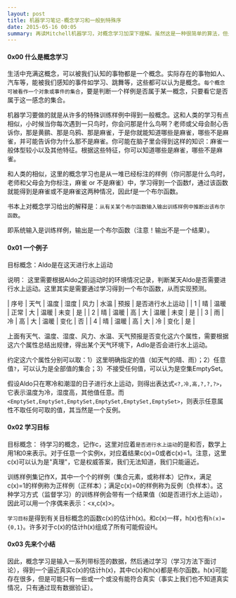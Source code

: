 ```yaml
---
layout: post
title: 机器学习笔记-概念学习和一般到特殊序
date: 2015-05-16 00:05
summary: 再读Mitchell机器学习，对概念学习加深下理解。虽然这是一种很简单的算法，但是对于入门来说，这一章节具有启发性。
---
```



#### 0x00 什么是概念学习
生活中充满这概念，可以被我们认知的事物都是一个概念。实际存在的事物如人、汽车等，能被我们感知的事件如学习、跳舞等，这些都可以认为是概念。`每个概念可被看作一个对象或事件的集合`，要是判断一个样例是否属于某一概念，只要看它是否属于这一感念的集合。

机器学习要做的就是从许多的特殊训练样例中得到一般概念。这和人类的学习有点相似，小时候当你每次遇到一只鸟时，你会问那是什么鸟啊？老师或父母会耐心告诉你，那是黄鹂、那是乌鸦、那是麻雀，于是你就能知道哪些是麻雀，哪些不是麻雀，并可能告诉你为什么那不是麻雀。你可能在脑子里会得到这样的知识：麻雀一般体型较小以及其他特征。根据这些特征，你可以知道哪些是麻雀，哪些不是麻雀。

和人类的相似，这里的概念学习也是从一堆已经标注的样例（你问那是什么鸟时，老师和父母会为你标注，麻雀 or 不是麻雀）中，学习得到一个函数f，通过该函数就能得到是麻雀或不是麻雀这两种情况，因此f是一个布尔函数。

书本上对概念学习给出的解释是：`从有关某个布尔函数输入输出训练样例中推断出该布尔函数`。

即系统输入是训练样例，输出是一个布尔函数（注意！输出不是一个结果）。

#### 0x01 一个例子
目标概念：Aldo是在这天进行水上运动

说明： 这里需要根据Aldo之前运动时的环境情况记录，判断某天Aldo是否需要进行水上运动。这里其实是需要通过学习得到一个布尔函数，从而实现预测。

| 序号 | 天气 | 温度 | 湿度 | 风力 | 水温 | 预报 | 是否进行水上运动 |
| 1    |  晴  | 温暖 | 正常 | 大   | 温暖 | 未变 | 是               |
| 2    |  晴  | 温暖 | 高   | 大   | 温暖 | 未变 | 是               |
| 3    |  雨  | 冷   | 高   | 大   | 温暖 | 变化 | 否               |
| 4    |  晴  | 温暖 | 高   | 大   | 冷   | 变化 | 是               |

上面有天气、温度、湿度、风力、水温、天气预报是否变化这六个属性，需要根据这六个属性总结出规律，得出某个天气环境下，Adlo是否会进行水上运动。

约定这六个属性分别可以取：1）这里明确指定的值（如天气的晴、雨）；2）任意值`?`，可以认为是全部值的集合；3）不接受任何值，可以认为是空集EmptySet。

假设Aldo只在寒冷和潮湿的日子进行水上运动，则得出表达式`<?,冷,高,?,?,?>`，它表示温度为冷，湿度高，其他值任意。而`<EmptySet,EmptySet,EmptySet,EmptySet,EmptySet,EmptySet>`，则表示任意属性不取任何可取的值，其当然是一个反例。

#### 0x02 学习目标
目标概念： 待学习的概念，记作c，这里对应着`是否进行水上运动`的是和否，数学上用1和0来表示。对于任意一个实例x，对应着结果c(x)=0或者c(x)=1。注意，这里c(x)可以认为是"真理"，它是权威答案，我们无法知道，我们只能逼近。

训练样例集记作X，其中一个个的样例（集合元素，或称样本）记作x，满足c(x)=1的样例称为正样例（正样本）；满足c(x)=0的样例称为反例（负样本）。这种学习方式（监督学习）的训练样例会带有一个结果值（如是否进行水上运动），因此可以用一个序偶来表示：<x,c(x)>。

`学习目标`是得到有关目标概念的函数c(x)的估计h(x)。和c(x)一样，h(x)也有`h(x)={0,1}`。许多对于c(x)的估计h(x)组成了所有可能假设H。

#### 0x03 先来个小结
因此，概念学习是输入一系列带标签的数据，然后通过学习（学习方法下面讨论），得到一个逼近真实c(x)的估计h(x)，其中c(x)和h(x)都是布尔函数。h(x)可能存在很多，但是可能只有一些或一个或没有能符合真实（事实上我们也不知道真实情况，只有通过现有数据验证）。






